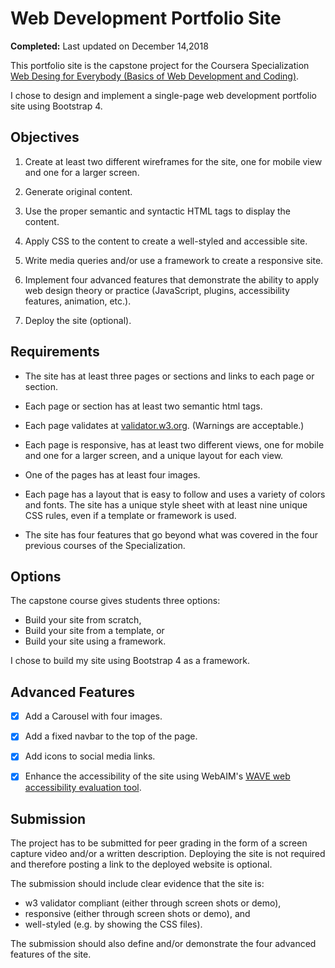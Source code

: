 # Web Development Portfolio Site

**Completed:** Last updated on December 14,2018

This portfolio site is the capstone project for the Coursera Specialization [Web Desing for Everybody (Basics of Web Development and Coding)](https://www.coursera.org/specializations/web-design).

I chose to design and implement a single-page web development portfolio site using Bootstrap 4.


## Objectives

1. Create at least two different wireframes for the site, one for mobile view and one for a larger screen.

2. Generate original content.

3. Use the proper semantic and syntactic HTML tags to display the content.

4. Apply CSS to the content to create a well-styled and accessible site.

5. Write media queries and/or use a framework to create a responsive site.

6. Implement four advanced features that demonstrate the ability to apply web design theory or practice (JavaScript, plugins, accessibility features, animation, etc.).

7. Deploy the site (optional).


## Requirements

- The site has at least three pages or sections and links to each page or section.

- Each page or section has at least two semantic html tags.

- Each page validates at [validator.w3.org](https://validator.w3.org). (Warnings are acceptable.)

- Each page is responsive, has at least two different views, one for mobile and one for a larger screen, and a unique layout for each view.

- One of the pages has at least four images.

- Each page has a layout that is easy to follow and uses a variety of colors and fonts. The site has a unique style sheet with at least nine unique CSS rules, even if a template or framework is used.

- The site has four features that go beyond what was covered in the four previous courses of the Specialization.


## Options

The capstone course gives students three options:
- Build your site from scratch,
- Build your site from a template, or
- Build your site using a framework.

I chose to build my site using Bootstrap 4 as a framework.

## Advanced Features

- [X] Add a Carousel with four images.

- [X] Add a fixed navbar to the top of the page.

- [X] Add icons to social media links.

- [X] Enhance the accessibility of the site using WebAIM's [WAVE web accessibility evaluation tool](http://wave.webaim.org).


## Submission

The project has to be submitted for peer grading in the form of a screen capture video and/or a written description. Deploying the site is not required and therefore posting a link to the deployed website is optional.

The submission should include clear evidence that the site is:
- w3 validator compliant (either through screen shots or demo),
- responsive (either through screen shots or demo), and
- well-styled (e.g. by showing the CSS files).

The submission should also define and/or demonstrate the four advanced features of the site.